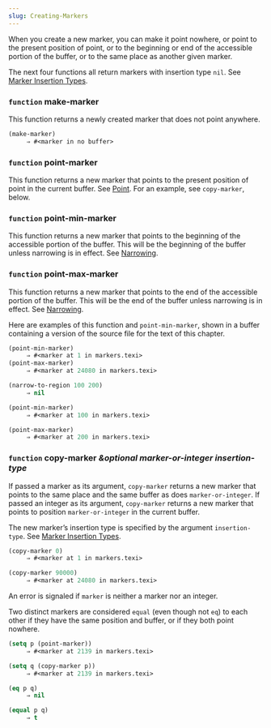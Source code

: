 ```yaml
---
slug: Creating-Markers
---
```


When you create a new marker, you can make it point nowhere, or point to the present position of point, or to the beginning or end of the accessible portion of the buffer, or to the same place as another given marker.

The next four functions all return markers with insertion type `nil`. See [Marker Insertion Types](Marker-Insertion-Types).

### <span className="tag function">`function`</span> **make-marker**

This function returns a newly created marker that does not point anywhere.

```lisp
(make-marker)
     ⇒ #<marker in no buffer>
```

### <span className="tag function">`function`</span> **point-marker**

This function returns a new marker that points to the present position of point in the current buffer. See [Point](Point). For an example, see `copy-marker`, below.

### <span className="tag function">`function`</span> **point-min-marker**

This function returns a new marker that points to the beginning of the accessible portion of the buffer. This will be the beginning of the buffer unless narrowing is in effect. See [Narrowing](Narrowing).

### <span className="tag function">`function`</span> **point-max-marker**

This function returns a new marker that points to the end of the accessible portion of the buffer. This will be the end of the buffer unless narrowing is in effect. See [Narrowing](Narrowing).

Here are examples of this function and `point-min-marker`, shown in a buffer containing a version of the source file for the text of this chapter.

```lisp
(point-min-marker)
     ⇒ #<marker at 1 in markers.texi>
(point-max-marker)
     ⇒ #<marker at 24080 in markers.texi>
```



```lisp
(narrow-to-region 100 200)
     ⇒ nil
```

```lisp
(point-min-marker)
     ⇒ #<marker at 100 in markers.texi>
```

```lisp
(point-max-marker)
     ⇒ #<marker at 200 in markers.texi>
```

### <span className="tag function">`function`</span> **copy-marker** *\&optional marker-or-integer insertion-type*

If passed a marker as its argument, `copy-marker` returns a new marker that points to the same place and the same buffer as does `marker-or-integer`. If passed an integer as its argument, `copy-marker` returns a new marker that points to position `marker-or-integer` in the current buffer.

The new marker’s insertion type is specified by the argument `insertion-type`. See [Marker Insertion Types](Marker-Insertion-Types).

```lisp
(copy-marker 0)
     ⇒ #<marker at 1 in markers.texi>
```



```lisp
(copy-marker 90000)
     ⇒ #<marker at 24080 in markers.texi>
```

An error is signaled if `marker` is neither a marker nor an integer.

Two distinct markers are considered `equal` (even though not `eq`) to each other if they have the same position and buffer, or if they both point nowhere.

```lisp
(setq p (point-marker))
     ⇒ #<marker at 2139 in markers.texi>
```



```lisp
(setq q (copy-marker p))
     ⇒ #<marker at 2139 in markers.texi>
```



```lisp
(eq p q)
     ⇒ nil
```



```lisp
(equal p q)
     ⇒ t
```
